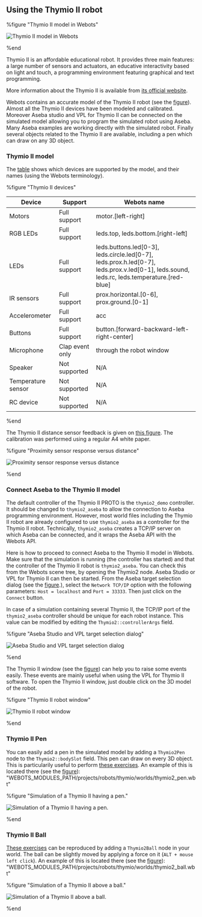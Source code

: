 ## Using the Thymio II robot

%figure "Thymio II model in Webots"

![Thymio II model in Webots](images/thymio2.png)

%end

Thymio II is an affordable educational robot. It provides three main features: a
large number of sensors and actuators, an educative interactivity based on light
and touch, a programming environment featuring graphical and text programming.

More information about the Thymio II is available from [its official
website](https://aseba.wikidot.com/en:thymio).

Webots contains an accurate model of the Thymio II robot (see the
[figure](#thymio-ii-model-in-webots)). Almost all the Thymio II devices have
been modeled and calibrated. Moreover Aseba studio and VPL for Thymio II can be
connected on the simulated model allowing you to program the simulated robot
using Aseba. Many Aseba examples are working directly with the simulated robot.
Finally several objects related to the Thymio II are available, including a pen
which can draw on any 3D object.

### Thymio II model

The [table](#thymio-ii-devices) shows which devices are supported by the model,
and their names (using the Webots terminology).

%figure "Thymio II devices"

| Device             | Support         | Webots name                                                                                                                               |
| ------------------ | --------------- | ----------------------------------------------------------------------------------------------------------------------------------------- |
| Motors             | Full support    | motor.[left-right]                                                                                                                        |
| RGB LEDs           | Full support    | leds.top, leds.bottom.[right-left]                                                                                                        |
| LEDs               | Full support    | leds.buttons.led[0-3], leds.circle.led[0-7], leds.prox.h.led[0-7], leds.prox.v.led[0-1], leds.sound, leds.rc, leds.temperature.[red-blue] |
| IR sensors         | Full support    | prox.horizontal.[0-6], prox.ground.[0-1]                                                                                                  |
| Accelerometer      | Full support    | acc                                                                                                                                       |
| Buttons            | Full support    | button.[forward-backward-left-right-center]                                                                                               |
| Microphone         | Clap event only | through the robot window                                                                                                                  |
| Speaker            | Not supported   | N/A                                                                                                                                       |
| Temperature sensor | Not supported   | N/A                                                                                                                                       |
| RC device          | Not supported   | N/A                                                                                                                                       |

%end

The Thymio II distance sensor feedback is given on [this
figure](#proximity-sensor-response-versus-distance). The calibration was
performed using a regular A4 white paper.

%figure "Proximity sensor response versus distance"

![Proximity sensor response versus distance](images/thymio2_horizontal_prox_feedback.png)

%end

### Connect Aseba to the Thymio II model

The default controller of the Thymio II PROTO is the `thymio2_demo` controller.
It should be changed to `thymio2_aseba` to allow the connection to Aseba
programming environment. However, most world files including the Thymio II robot
are already configured to use `thymio2_aseba` as a controller for the Thymio II
robot. Technically, `thymio2_aseba` creates a TCP/IP server on which Aseba can
be connected, and it wraps the Aseba API with the Webots API.

Here is how to proceed to connect Aseba to the Thymio II model in Webots. Make
sure that the simulation is running (the controller has started) and that the
controller of the Thymio II robot is `thymio2_aseba`. You can check this from
the Webots scene tree, by opening the Thymio2 node. Aseba Studio or VPL for
Thymio II can then be started. From the Aseba target selection dialog (see the
[figure](#aseba-studio-and-vpl-target-selection-dialog).), select the `Network
TCP/IP` option with the following parameters: `Host = localhost` and `Port =
33333`. Then just click on the `Connect` button.

In case of a simulation containing several Thymio II, the TCP/IP port of the
`thymio2_aseba` controller should be unique for each robot instance. This value
can be modified by editing the `Thymio2::controllerArgs` field.

%figure "Aseba Studio and VPL target selection dialog"

![Aseba Studio and VPL target selection dialog](images/thymio2_aseba_target_selection.png)

%end

The Thymio II window (see the [figure](#thymio-ii-robot-window)) can help you to
raise some events easily. These events are mainly useful when using the VPL for
Thymio II software. To open the Thymio II window, just double click on the 3D
model of the robot.

%figure "Thymio II robot window"

![Thymio II robot window](images/thymio2_window.png)

%end

### Thymio II Pen

You can easily add a pen in the simulated model by adding a `Thymio2Pen` node to
the `Thymio2::bodySlot` field. This pen can draw on every 3D object. This is
particularily useful to perform [these
exercises](https://aseba.wikidot.com/en:thymiodrawing). An example of this is
located there (see the [figure](#simulation-of-a-thymio-ii-having-a-pen)):
"WEBOTS\_MODULES\_PATH/projects/robots/thymio/worlds/thymio2\_pen.wbt"

%figure "Simulation of a Thymio II having a pen."

![Simulation of a Thymio II having a pen.](images/thymio2_pen.png)

%end

### Thymio II Ball

[These exercises](https://aseba.wikidot.com/en:thymioballeinverse) can be
reproduced by adding a `Thymio2Ball` node in your world. The ball can be
slightly moved by applying a force on it (`ALT + mouse left click`). An example
of this is located there (see the
[figure](#simulation-of-a-thymio-ii-above-a-ball)):
"WEBOTS\_MODULES\_PATH/projects/robots/thymio/worlds/thymio2\_ball.wbt"

%figure "Simulation of a Thymio II above a ball."

![Simulation of a Thymio II above a ball.](images/thymio2_ball.png)

%end

